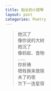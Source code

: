 ```yaml
---
title: 船长的小提琴
layout: post
categories: Poetry
---
```

>她沉了<br>像你说的大树<br>她沉了<br>像蚂蚁、食物<br>……<br>你祈祷<br>牺牲换来救赎<br>未了的夜<br>欠下一连星宿
